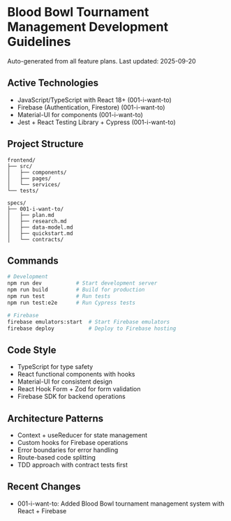 # Blood Bowl Tournament Management Development Guidelines

Auto-generated from all feature plans. Last updated: 2025-09-20

## Active Technologies
- JavaScript/TypeScript with React 18+ (001-i-want-to)
- Firebase (Authentication, Firestore) (001-i-want-to)
- Material-UI for components (001-i-want-to)
- Jest + React Testing Library + Cypress (001-i-want-to)

## Project Structure
```
frontend/
├── src/
│   ├── components/
│   ├── pages/
│   └── services/
└── tests/

specs/
├── 001-i-want-to/
│   ├── plan.md
│   ├── research.md
│   ├── data-model.md
│   ├── quickstart.md
│   └── contracts/
```

## Commands
```bash
# Development
npm run dev           # Start development server
npm run build         # Build for production
npm run test          # Run tests
npm run test:e2e      # Run Cypress tests

# Firebase
firebase emulators:start  # Start Firebase emulators
firebase deploy           # Deploy to Firebase hosting
```

## Code Style
- TypeScript for type safety
- React functional components with hooks
- Material-UI for consistent design
- React Hook Form + Zod for form validation
- Firebase SDK for backend operations

## Architecture Patterns
- Context + useReducer for state management
- Custom hooks for Firebase operations
- Error boundaries for error handling
- Route-based code splitting
- TDD approach with contract tests first

## Recent Changes
- 001-i-want-to: Added Blood Bowl tournament management system with React + Firebase

<!-- MANUAL ADDITIONS START -->
<!-- Add your custom development notes here -->
<!-- MANUAL ADDITIONS END -->